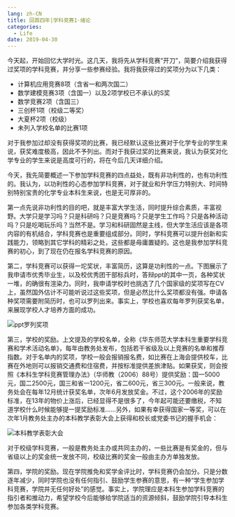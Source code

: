 ```yaml
---
lang: zh-CN
title: 回首四年|学科竞赛1·绪论
categories:
  - Life
date: 2019-04-30
---
```

今天起，开始回忆大学时光。这几天，我将先从学科竞赛“开刀”，简要介绍我获得过奖项的学科竞赛，并分享一些参赛经验。我将我获得过的奖项分为以下几类：

* 计算机应用竞赛8项（含省一和两次国二）
* 数学建模竞赛3项（含国一）以及2项学校已不承认的S奖
* 数学竞赛2项（含国三）
* 三创杯1项（校级二等奖）
* 大夏杯2项（校级）
* 未列入学校名单的比赛1项

对于我参加过却没有获得奖项的比赛，我已经默认这些比赛对于化学专业的学生来说，获奖难度极高，因此不予列出。而对于我获过奖的比赛来说，我认为获奖对化学专业的学生来说是高度可行的，将在今后几天详细介绍。

今天，我先简要概述一下参加学科竞赛的四点益处，既有非功利性的，也有功利性的。我认为，以功利性的心态参加学科竞赛，对于就业和升学压力特别大、时间特别特别宝贵的化学专业本科生来说，也是无可厚非的。

第一点先说非功利性的目的吧，就是丰富大学生活，同时提升综合素质，丰富视野。大学只是学习吗？只是科研吗？只是竞赛吗？只是学生工作吗？只是各种活动吗？只是吃喝玩乐吗？当然不是。学习和科研固然是主线，但大学生活应该是各项内容的有机结合，学科竞赛也是重要组成部分。同时，学科竞赛可以提升创新和实践能力，领略到其它学科的精彩之处，这些都是毋庸置疑的。这也是我参加学科竞赛的初心，到了现在仍在报名学科竞赛的原因。

第二，学科竞赛可以获得一坨奖状，丰富简历，这算是功利性的一点。下图展示了我申请市优秀毕业生，以及校优秀团干部标兵时，答辩ppt的其中一页，各种奖状一堆，的确很有渲染力。同时，我申请学校时也挑选了几个国家级的奖项写在CV上，虽然国外估计不可能听说过这些奖项，但是必然比什么奖项都没有强。申请各种奖项需要附简历时，也可以罗列出来。事实上，学校也喜欢每年罗列获奖名单，来展现学校人才培养方面的成功。

![ppt罗列奖项](https://images.weserv.nl/?url=drive.google.com/uc?id=1ltyCyC03cG3VCydXzjGNJcVHRqHR2Qh4)

第三，学校的奖励。上文提及的学校名单，全称《华东师范大学本科生重要学科竞赛和学术活动名单》，每年由教务处发布，包括若干省级及以上竞赛的名单和推荐指数。对于名单内的奖项，学校一般会报销报名费，如比赛在上海会提供校车，比赛在外地则可以报销交通费和住宿费，并按标准提供差旅津贴。如果获奖，则会按照《本科生学科竞赛管理办法》（华师教（2006）88号）提供奖励：国一5000元，国二2500元，国三和省一1200元，省二600元，省三300元。一般来说，教务处会在每年12月统计获奖名单，次年6月发放奖金。不过，这个2006年的奖励标准，在13年的物价上涨后，已经显得不是很多了，今年起可能还要缴税，不知道学校什么时候能够提一提奖励标准……另外，如果有幸获得国家一等奖，可以在次年1月教务处主办的本科教学表彰大会上获得和校长或党委书记的握手机会：

![本科教学表彰大会](https://images.weserv.nl/?url=drive.google.com/uc?id=1-KSdvJ335BJpUwPdJhapfkSBre-ZH8SP)

对于校级学科竞赛，一般是教务处主办或共同主办的，一些比赛是有奖金的，但与省级以上的奖金统一发放不同，校级比赛的奖金一般由主办方单独发放。

第四，学院的奖励。现在学院推免和奖学金评比时，学科竞赛仍会加分。只是分数逐年减少，同时学院也没有任何指引、鼓励学生参赛的意思，有一种“学生参加学科竞赛，学院并无任何好处”的感觉。事实上，学院理应是本科生参加学科竞赛的指引者和推动力，希望学校今后能够给学院适当的资源倾斜，鼓励学院引导本科生参加各类学科竞赛。
